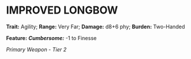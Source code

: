 # IMPROVED LONGBOW

**Trait:** Agility; **Range:** Very Far; **Damage:** d8+6 phy; **Burden:** Two-Handed

**Feature:** ***Cumbersome:*** -1 to Finesse

*Primary Weapon - Tier 2*
